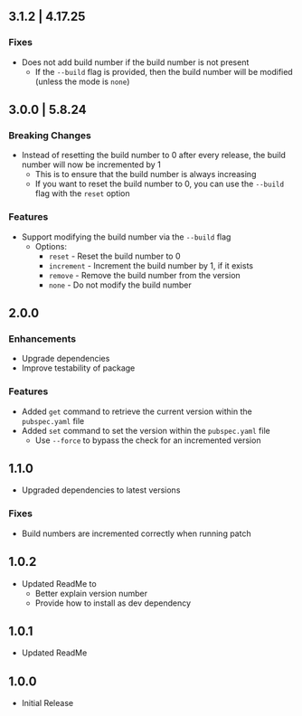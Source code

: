 ## 3.1.2 | 4.17.25

### Fixes

- Does not add build number if the build number is not present
  - If the `--build` flag is provided, then the build number will be modified (unless the mode is `none`)

## 3.0.0 | 5.8.24

### Breaking Changes

- Instead of resetting the build number to 0 after every release, the build number will now be incremented by 1
  - This is to ensure that the build number is always increasing
  - If you want to reset the build number to 0, you can use the `--build` flag with the `reset` option

### Features

- Support modifying the build number via the `--build` flag
  - Options:
    - `reset` - Reset the build number to 0
    - `increment` - Increment the build number by 1, if it exists
    - `remove` - Remove the build number from the version
    - `none` - Do not modify the build number

## 2.0.0

### Enhancements

- Upgrade dependencies
- Improve testability of package

### Features

- Added `get` command to retrieve the current version within the `pubspec.yaml` file
- Added `set` command to set the version within the `pubspec.yaml` file
  - Use `--force` to bypass the check for an incremented version

## 1.1.0

- Upgraded dependencies to latest versions

### Fixes

- Build numbers are incremented correctly when running patch

## 1.0.2

- Updated ReadMe to
  - Better explain version number
  - Provide how to install as dev dependency

## 1.0.1

- Updated ReadMe

## 1.0.0

- Initial Release
